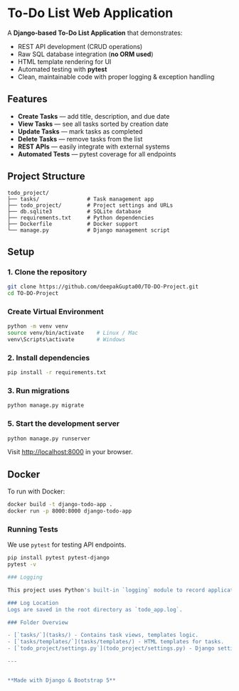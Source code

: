 # To-Do List Web Application  

A **Django-based To-Do List Application** that demonstrates:  
- REST API development (CRUD operations)  
- Raw SQL database integration (**no ORM used**)  
- HTML template rendering for UI  
- Automated testing with **pytest**  
- Clean, maintainable code with proper logging & exception handling  

## Features  

- **Create Tasks** — add title, description, and due date  
- **View Tasks** — see all tasks sorted by creation date  
- **Update Tasks** — mark tasks as completed  
- **Delete Tasks** — remove tasks from the list  
- **REST APIs** — easily integrate with external systems  
- **Automated Tests** — pytest coverage for all endpoints

## Project Structure

```
todo_project/
├── tasks/               # Task management app
├── todo_project/        # Project settings and URLs
├── db.sqlite3           # SQLite database
├── requirements.txt     # Python dependencies
├── Dockerfile           # Docker support
└── manage.py            # Django management script
```

## Setup

### 1. Clone the repository

```sh
git clone https://github.com/deepakGupta00/TO-DO-Project.git
cd TO-DO-Project
```
### Create Virtual Environment

```sh
python -m venv venv
source venv/bin/activate    # Linux / Mac
venv\Scripts\activate       # Windows
```

### 2. Install dependencies

```sh
pip install -r requirements.txt
```

### 3. Run migrations

```sh
python manage.py migrate
```


### 5. Start the development server

```sh
python manage.py runserver
```

Visit [http://localhost:8000](http://localhost:8000) in your browser.

## Docker

To run with Docker:

```sh
docker build -t django-todo-app .
docker run -p 8000:8000 django-todo-app
```


### Running Tests
We use `pytest` for testing API endpoints.

```bash
pip install pytest pytest-django
pytest -v

### Logging

This project uses Python's built-in `logging` module to record application events.

### Log Location
Logs are saved in the root directory as `todo_app.log`.

### Folder Overview

- [`tasks/`](tasks/) - Contains task views, templates logic.
- [`tasks/templates/`](tasks/templates/) - HTML templates for tasks.
- [`todo_project/settings.py`](todo_project/settings.py) - Django settings.

---


**Made with Django & Bootstrap 5**
